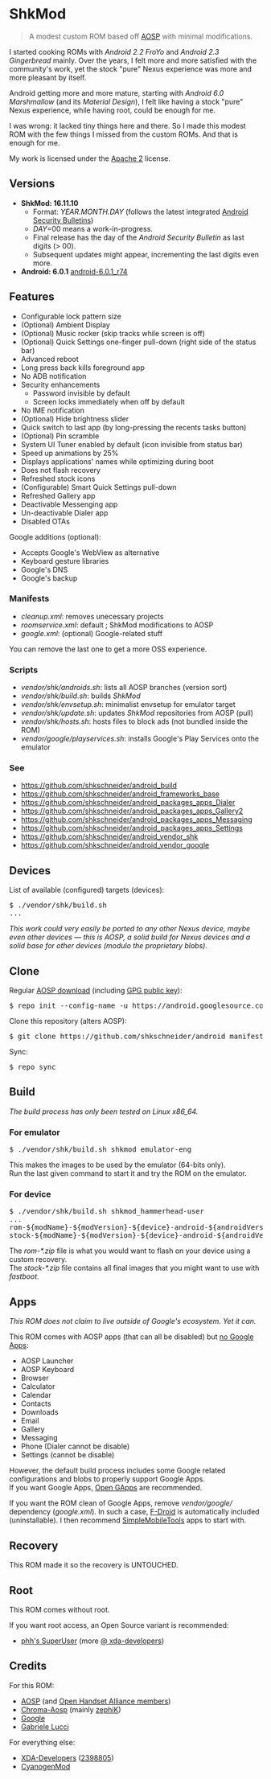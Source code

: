 # ShkMod

> A modest custom ROM based off [AOSP](https://android.googlesource.com/) with minimal modifications.

I started cooking ROMs with _Android 2.2 FroYo_ and _Android 2.3 Gingerbread_ mainly.
Over the years, I felt more and more satisfied with the community's work, yet the stock "pure" Nexus experience was more and more pleasant by itself.

Android getting more and more mature, starting with _Android 6.0 Marshmallow_ (and its _Material Design_), I felt like having a stock "pure" Nexus experience, while having root, could be enough for me.

I was wrong: it lacked tiny things here and there. So I made this modest ROM with the few things I missed from the custom ROMs. And that is enough for me.

My work is licensed under the [Apache 2](http://www.apache.org/licenses/LICENSE-2.0.txt) license.

## Versions

* **ShkMod: 16.11.10**
  * Format: _YEAR.MONTH.DAY_ (follows the latest integrated [Android Security Bulletins](http://source.android.com/security/bulletin/index.html))
  * _DAY_=00 means a work-in-progress.
  * Final release has the day of the _Android Security Bulletin_ as last digits (> 00).
  * Subsequent updates might appear, incrementing the last digits even more.
* **Android: 6.0.1** [android-6.0.1_r74](https://source.android.com/source/build-numbers.html#source-code-tags-and-builds)

## Features

- Configurable lock pattern size
- (Optional) Ambient Display
- (Optional) Music rocker (skip tracks while screen is off)
- (Optional) Quick Settings one-finger pull-down (right side of the status bar)
- Advanced reboot
- Long press back kills foreground app
- No ADB notification
- Security enhancements
  - Password invisible by default
  - Screen locks immediately when off by default
- No IME notification
- (Optional) Hide brightness slider
- Quick switch to last app (by long-pressing the recents tasks button)
- (Optional) Pin scramble
- System UI Tuner enabled by default (icon invisible from status bar)
- Speed up animations by 25%
- Displays applications' names while optimizing during boot
- Does not flash recovery
- Refreshed stock icons
- (Configurable) Smart Quick Settings pull-down
- Refreshed Gallery app
- Deactivable Messenging app
- Un-deactivable Dialer app
- Disabled OTAs

Google additions (optional):
- Accepts Google's WebView as alternative
- Keyboard gesture libraries
- Google's DNS
- Google's backup

### Manifests

* _cleanup.xml_: removes unecessary projects
* _roomservice.xml_: default ; ShkMod modifications to AOSP
* _google.xml_: (optional) Google-related stuff

You can remove the last one to get a more OSS experience.

### Scripts

* _vendor/shk/androids.sh_: lists all AOSP branches (version sort)
* _vendor/shk/build.sh_: builds _ShkMod_
* _vendor/shk/envsetup.sh_: minimalist envsetup for emulator target
* _vendor/shk/update.sh_: updates _ShkMod_ repositories from AOSP (pull)
* _vendor/shk/hosts.sh_: hosts files to block ads (not bundled inside the ROM)
* _vendor/google/playservices.sh_: installs Google's Play Services onto the emulator

### See

* https://github.com/shkschneider/android_build
* https://github.com/shkschneider/android_frameworks_base
* https://github.com/shkschneider/android_packages_apps_Dialer
* https://github.com/shkschneider/android_packages_apps_Gallery2
* https://github.com/shkschneider/android_packages_apps_Messaging
* https://github.com/shkschneider/android_packages_apps_Settings
* https://github.com/shkschneider/android_vendor_shk
* https://github.com/shkschneider/android_vendor_google

## Devices

List of available (configured) targets (devices):
<pre>$ ./vendor/shk/build.sh
...</pre>

_This work could very easily be ported to any other Nexus device, maybe even other devices &mdash; this is AOSP, a solid build for Nexus devices and a solid base for other devices (modulo the proprietary blobs)._

## Clone

Regular [AOSP download](https://source.android.com/source/downloading.html) (including [GPG public key](https://source.android.com/source/downloading.html#verifying-git-tags)):
<pre>$ repo init --config-name -u https://android.googlesource.com/platform/manifest -b android-6.0.1_r74</pre>
Clone this repository (alters AOSP):
<pre>$ git clone https://github.com/shkschneider/android_manifest.git -b shk-marshmallow .repo/local_manifests</pre>
Sync:
<pre>$ repo sync</pre>

## Build

_The build process has only been tested on Linux x86_64._

### For emulator

<pre>$ ./vendor/shk/build.sh shkmod_emulator-eng</pre>

This makes the images to be used by the emulator (64-bits only).
<br />Run the last given command to start it and try the ROM on the emulator.

### For device

<pre>$ ./vendor/shk/build.sh shkmod_hammerhead-user
...
rom-${modName}-${modVersion}-${device}-android-${androidVersion}-${androidBuildId}.zip
stock-${modName}-${modVersion}-${device}-android-${androidVersion}-${androidBuildId}.zip</pre>

The _rom-*.zip_ file is what you would want to flash on your device using a custom recovery.
<br />The _stock-*.zip_ file contains all final images that you might want to use with _fastboot_.

## Apps

*This ROM does not claim to live outside of Google's ecosystem. Yet it can.*

This ROM comes with AOSP apps (that can all be disabled) but [no Google Apps](http://android-developers.blogspot.fr/2009/09/note-on-google-apps-for-android.html):

- AOSP Launcher
- AOSP Keyboard
- Browser
- Calculator
- Calendar
- Contacts
- Downloads
- Email
- Gallery
- Messaging
- Phone (Dialer cannot be disable)
- Settings (cannot be disable)

However, the default build process includes some Google related configurations and blobs to properly support Google Apps.
<br />If you want Google Apps, [Open GApps](http://opengapps.org) are recommended.

If you want the ROM clean of Google Apps, remove _vendor/google/_ dependency (_google.xml_).
In such a case, [F-Droid](https://f-droid.org) is automatically included (uninstallable). I then recommend [SimpleMobileTools](https://github.com/SimpleMobileTools) apps to start with.

## Recovery

This ROM made it so the recovery is UNTOUCHED.

## Root

This ROM comes without root.

If you want root access, an Open Source variant is recommended:
* [phh's SuperUser](http://superuser.phh.me) (more [@ xda-developers](http://forum.xda-developers.com/android/software-hacking/wip-selinux-capable-superuser-t3216394))

## Credits

For this ROM:
- [AOSP](https://android.googlesource.com/) (and [Open Handset Alliance members](http://www.openhandsetalliance.com/oha_members.html))
- [Chroma-Aosp](https://github.com/Chroma-Aosp) (mainly [zephiK](https://github.com/zephiK))
- [Google](https://developers.google.com/android/nexus/drivers)
- [Gabriele Lucci](https://github.com/gabrielelucci/ambient-display-rro)

For everything else:
- [XDA-Developers](http://forum.xda-developers.com) ([2398805](http://forum.xda-developers.com/member.php?u=2398805))
- [CyanogenMod](https://github.com/CyanogenMod)
